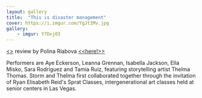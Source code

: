 ```yaml
---
layout: gallery
title:  "This is disaster management"
cover: https://i.imgur.com/YgJtIMv.jpg
gallery:
    - imgur: Y7DxjO3
---
```


[<<Read the performance announcement here>>](https://www.dance-enthusiast.com/dance-listings/events/view/The-Exponential-Festival-THIS-IS-DISASTER-MANAGEMENT-by-stormy-budwig-2017-01-26_27) review by Polina Riabova [<<here!>>](https://www.performanceisalive.com/news/artists-in-hope-a-soft-political-dissent-by-polina-riabova)

Performers are Aye Eckerson, Leanna Grennan, Isabella Jackson, Ella Misko, Sara Rodriguez and Tamia Ruiz, featuring storytelling artist Thelma Thomas. Storm and Thelma first collaborated together through the invitation of Ryan Elisabeth Reid's Sprat Classes, intergenerational art classes held at senior centers in Las Vegas.

